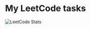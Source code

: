 # My LeetCode tasks

![LeetCode Stats](https://leetcard.jacoblin.cool/lusm554?theme=dark&font=Roboto&ext=heatmap)
